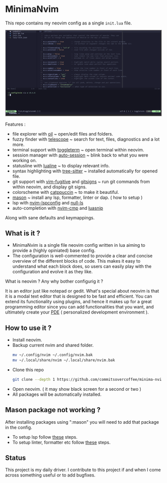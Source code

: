 # MinimaNvim

This repo contains my neovim config as a single `init.lua` file.

![](minimaNvim.png)

Features :

- file explorer with [oil](https://github.com/stevearc/oil.nvim) ~ open/edit files and folders.
- fuzzy finder with [telescope](https://github.com/nvim-telescope/telescope.nvim) ~ search for text, files, diagnostics and a lot more.
- terminal support with [toggleterm](https://github.com/akinsho/toggleterm.nvim) ~ open terminal within neovim.
- session manager with [auto-session](https://github.com/rmagatti/auto-session) ~ blink back to what you were working on.
- statusline with [lualine](https://github.com/nvim-lualine/lualine.nvim) ~ to display relevant info.
- syntax highlighting with [tree-sitter](https://github.com/tree-sitter/tree-sitter) ~ installed automatically for opened file.
- git support with [vim-fugitive](https://github.com/tpope/vim-fugitive) and [gitsigns](https://github.com/lewis6991/gitsigns.nvim) ~ run git commands from within neovim, and display git signs.
- colorscheme with [catppuccin](https://github.com/catppuccin/catppuccin) ~ to make it beautiful.
- [mason](https://github.com/williamboman/mason.nvim) ~ install any lsp, formatter, linter or dap. ( how to setup )
- lsp with [nvim-lspconfig](https://github.com/neovim/nvim-lspconfig) and [null-ls](https://github.com/jose-elias-alvarez/null-ls.nvim)
- auto-completion with [nvim-cmp](https://github.com/hrsh7th/nvim-cmp) and [luasnip](https://github.com/L3MON4D3/LuaSnip)

Along with sane defaults and keymappings.

## What is it ?

- MinimaNvim is a single file neovim config written in lua aiming to provide a (highly opiniated) base config.
- The configuration is well-commented to provide a clear and concise overview of the different blocks of code. This makes it easy to understand what each block does, so users can easily play with the configuration and evolve it as they like.

What is neovim ? Any why bother configurig it ?

It is an editor just like notepad or gedit. What's special about neovim is that it is a modal text editor that is designed to be fast and efficient. You can extend its functionality using plugins, and hence it makes up for a great programming editor since you can add functionalities that you want, and ultimately create your [PDE](https://www.youtube.com/watch?v=QMVIJhC9Veg) ( personalized development environment ).

## How to use it ?

- Install neovim.
- Backup current nvim and shared folder.
  ```bash
  mv ~/.config/nvim ~/.config/nvim.bak
  mv ~/.local/share/nvim ~/.local/share/nvim.bak
  ```
- Clone this repo
  ```bash
  git clone --depth 1 https://github.com/commitsovercoffee/minima-nvim ~/.config/nvim
  ```
- Open neovim. ( it may show black screen for a second or two )
- All packages will be automatically installed.

## Mason package not working ?

After installing packages using ":mason" you will need to add that package in the config.

- To setup lsp follow [these](https://github.com/commitsovercoffee/minima-nvim/blob/main/init.lua#L234) steps.
- To setup linter, formatter etc follow [these](https://github.com/commitsovercoffee/minima-nvim/blob/main/init.lua#L286) steps.

## Status

This project is my daily driver. I contribute to this project if and when I come across something useful or to add bugfixes.
